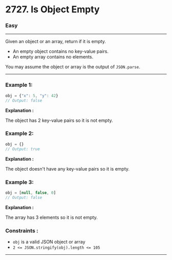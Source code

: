 # 2727. Is Object Empty

### Easy

---

Given an object or an array, return if it is empty.

- An empty object contains no key-value pairs.
- An empty array contains no elements.  

You may assume the object or array is the output of `JSON.parse`.

---

### Example 1:

```javascript
obj = {"x": 5, "y": 42}
// Output: false
```

**Explanation :**

The object has 2 key-value pairs so it is not empty.

### Example 2:

```javascript
obj = {}
// Output: true
```

**Explanation :**

The object doesn't have any key-value pairs so it is empty.

### Example 3:

```javascript
obj = [null, false, 0]
// Output: false
```

**Explanation :**

The array has 3 elements so it is not empty.

### Constraints :

- `obj` is a valid JSON object or array
- `2 <= JSON.stringify(obj).length <= 105`

---